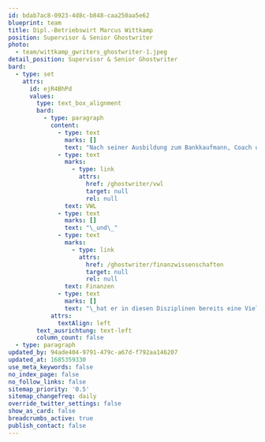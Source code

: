 ```yaml
---
id: bdab7ac8-0923-4d8c-b848-caa250aa5e62
blueprint: team
title: Dipl.-Betriebswirt Marcus Wittkamp
position: Supervisor & Senior Ghostwriter
photo:
  - team/wittkamp_gwriters_ghostwriter-1.jpeg
detail_position: Supervisor & Senior Ghostwriter
bard:
  - type: set
    attrs:
      id: ejR4BhPd
      values:
        type: text_box_alignment
        bard:
          - type: paragraph
            content:
              - type: text
                marks: []
                text: "Nach seiner Ausbildung zum Bankkaufmann, Coach und NLP-Practitioner (DVNLP) sowie einer Weiterbildung zum Bankfachwirt und Bankbetriebswirt absolvierte Marcus Wittkamp sein Studium zum Dipl.-Betriebswirt. Als ausgewiesener Experte für die Fachbereiche BWL,\_"
              - type: text
                marks:
                  - type: link
                    attrs:
                      href: /ghostwriter/vwl
                      target: null
                      rel: null
                text: VWL
              - type: text
                marks: []
                text: "\_und\_"
              - type: text
                marks:
                  - type: link
                    attrs:
                      href: /ghostwriter/finanzwissenschaften
                      target: null
                      rel: null
                text: Finanzen
              - type: text
                marks: []
                text: "\_hat er in diesen Disziplinen bereits eine Vielzahl an wissenschaftlichen Arbeiten und Artikeln verfasst und kann daher auf einen breiten Erfahrungsschatz als Ghostwriter für Wirtschaftswissenschaften zurückblicken. Darüber hinaus nutzt sein einzigartiges Auge fürs Detail als einer unserer Supervisor, die die herausragende Qualität jeder von uns erstellten wissenschaftlichen Arbeit sichern."
            attrs:
              textAlign: left
        text_ausrichtung: text-left
        column_count: false
  - type: paragraph
updated_by: 94ade404-9791-479c-a67d-f792aa146207
updated_at: 1685359330
use_meta_keywords: false
no_index_page: false
no_follow_links: false
sitemap_priority: '0.5'
sitemap_changefreq: daily
override_twitter_settings: false
show_as_card: false
breadcrumbs_active: true
publish_contact: false
---
```

